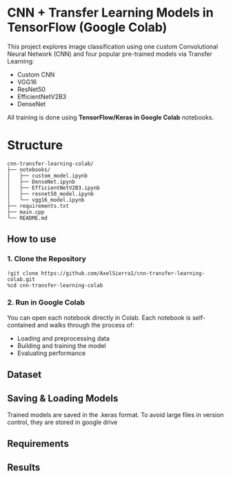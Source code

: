 # CNN + Transfer Learning Models in TensorFlow (Google Colab)

This project explores image classification using one custom Convolutional Neural Network (CNN) and four popular pre-trained models via Transfer Learning:
- Custom CNN
- VGG16
- ResNet50
- EfficientNetV2B3
- DenseNet

All training is done using **TensorFlow/Keras in Google Colab** notebooks.

# Structure
```
cnn-transfer-learning-colab/
├── notebooks/
│   ├── custom_model.ipynb
│   ├── DenseNet.ipynb
│   ├── EfficientNetV2B3.ipynb
│   ├── resnet50_model.ipynb
│   └── vgg16_model.ipynb
├── requirements.txt
├── main.cpp
└── README.md
```

## How to use
### 1. Clone the Repository
```
!git clone https://github.com/AxelSierra1/cnn-transfer-learning-colab.git
%cd cnn-transfer-learning-colab
```
### 2. Run in Google Colab
You can open each notebook directly in Colab. Each notebook is self-contained and walks through the process of:
- Loading and preprocessing data
- Building and training the model
- Evaluating performance

## Dataset


## Saving & Loading Models
Trained models are saved in the .keras format. To avoid large files in version control, they are stored in google drive

## Requirements

## Results

